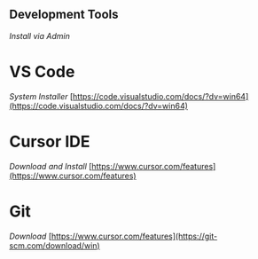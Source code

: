 ## Development Tools ##

*Install via Admin*

# VS Code #

*System Installer* [https://code.visualstudio.com/docs/?dv=win64](https://code.visualstudio.com/docs/?dv=win64)

# Cursor IDE #

*Download and Install* [https://www.cursor.com/features](https://www.cursor.com/features)

# Git #

*Download* [https://www.cursor.com/features](https://git-scm.com/download/win)
